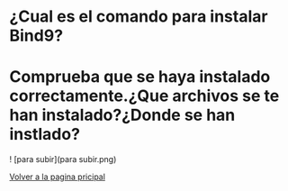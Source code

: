 # ¿Cual es el comando para instalar Bind9?

# Comprueba que se haya instalado correctamente.¿Que archivos se te han instalado?¿Donde se han instlado?
! [para subir](para subir.png)


[Volver a la pagina pricipal](README.md)
